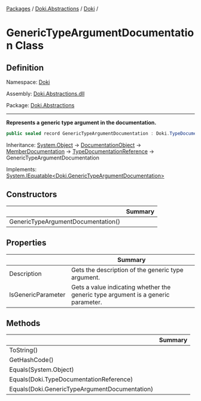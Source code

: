 [Packages](../../README.md) / [Doki.Abstractions](../README.md) / [Doki](README.md) / 

# GenericTypeArgumentDocumentation Class

## Definition

Namespace: [Doki](README.md)

Assembly: [Doki.Abstractions.dll](../README.md)

Package: [Doki.Abstractions](https://www.nuget.org/packages/Doki.Abstractions)

---

**Represents a generic type argument in the documentation.**

```csharp
public sealed record GenericTypeArgumentDocumentation : Doki.TypeDocumentationReference
```

Inheritance: [System.Object](https://learn.microsoft.com/en-us/dotnet/api/System.Object) → [DocumentationObject](Doki.DocumentationObject.md) → [MemberDocumentation](Doki.MemberDocumentation.md) → [TypeDocumentationReference](Doki.TypeDocumentationReference.md) → GenericTypeArgumentDocumentation

Implements: [System.IEquatable&lt;Doki.GenericTypeArgumentDocumentation&gt;](https://learn.microsoft.com/en-us/dotnet/api/System.IEquatable&lt;Doki.GenericTypeArgumentDocumentation&gt;)

## Constructors

|   |Summary|
|---|---|
|GenericTypeArgumentDocumentation()||


## Properties

|   |Summary|
|---|---|
|Description|Gets the description of the generic type argument.|
|IsGenericParameter|Gets a value indicating whether the generic type argument is a generic parameter.|


## Methods

|   |Summary|
|---|---|
|ToString()||
|GetHashCode()||
|Equals(System.Object)||
|Equals(Doki.TypeDocumentationReference)||
|Equals(Doki.GenericTypeArgumentDocumentation)||


